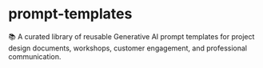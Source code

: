 # prompt-templates
📚 A curated library of reusable Generative AI prompt templates for project design documents, workshops, customer engagement, and professional communication.
